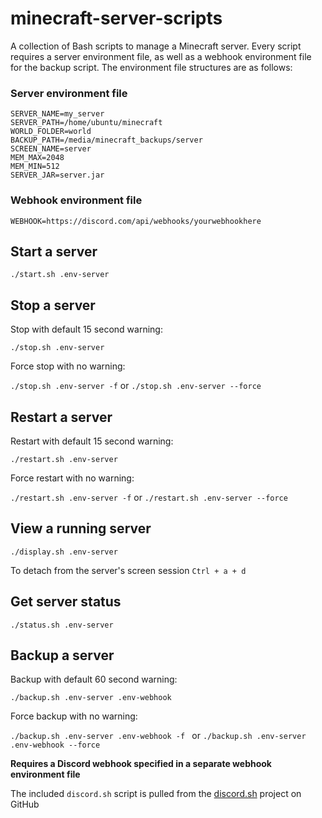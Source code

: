 # minecraft-server-scripts

A collection of Bash scripts to manage a Minecraft server. Every script requires a server environment file, as well as a webhook environment file for the backup script. The environment file structures are as follows:

### Server environment file
```
SERVER_NAME=my_server
SERVER_PATH=/home/ubuntu/minecraft
WORLD_FOLDER=world
BACKUP_PATH=/media/minecraft_backups/server
SCREEN_NAME=server
MEM_MAX=2048
MEM_MIN=512
SERVER_JAR=server.jar
```

### Webhook environment file
```
WEBHOOK=https://discord.com/api/webhooks/yourwebhookhere
```

## Start a server

`./start.sh .env-server`

## Stop a server

Stop with default 15 second warning:

`./stop.sh .env-server`

Force stop with no warning:

`./stop.sh .env-server -f` or `./stop.sh .env-server --force`

## Restart a server

Restart with default 15 second warning:

`./restart.sh .env-server`

Force restart with no warning:

`./restart.sh .env-server -f` or `./restart.sh .env-server --force`


## View a running server

`./display.sh .env-server`

To detach from the server's screen session `Ctrl + a + d`

## Get server status

`./status.sh .env-server`

## Backup a server

Backup with default 60 second warning:

`./backup.sh .env-server .env-webhook`

Force backup with no warning:

`./backup.sh .env-server .env-webhook -f ` or `./backup.sh .env-server .env-webhook --force`

**Requires a Discord webhook specified in a separate webhook environment file**

The included `discord.sh` script is pulled from the [discord.sh](https://github.com/ChaoticWeg/discord.sh) project on GitHub